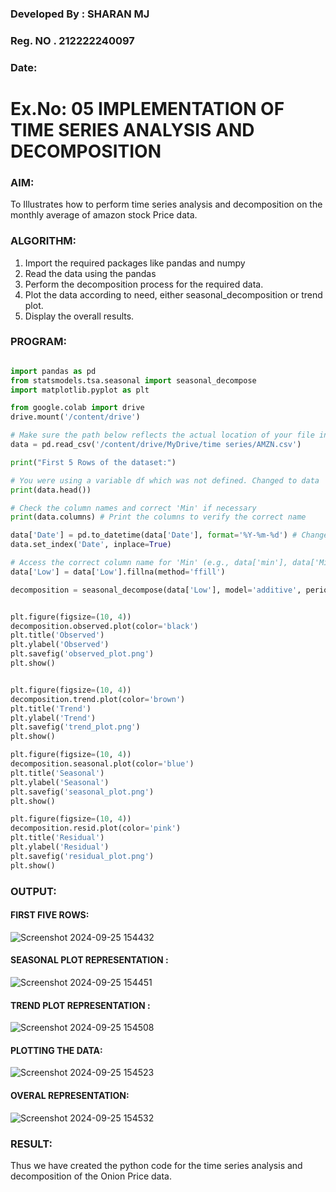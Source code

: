 ### Developed By : SHARAN MJ
### Reg. NO . 212222240097
### Date: 

# Ex.No: 05  IMPLEMENTATION OF TIME SERIES ANALYSIS AND DECOMPOSITION


### AIM:
To Illustrates how to perform time series analysis and decomposition on the monthly average of amazon stock Price data.

### ALGORITHM:

1. Import the required packages like pandas and numpy
2. Read the data using the pandas
3. Perform the decomposition process for the required data.
4. Plot the data according to need, either seasonal_decomposition or trend plot.
5. Display the overall results.

### PROGRAM:


```py

import pandas as pd
from statsmodels.tsa.seasonal import seasonal_decompose
import matplotlib.pyplot as plt

from google.colab import drive
drive.mount('/content/drive')

# Make sure the path below reflects the actual location of your file in your Google Drive
data = pd.read_csv('/content/drive/MyDrive/time series/AMZN.csv') 

print("First 5 Rows of the dataset:")

# You were using a variable df which was not defined. Changed to data
print(data.head())

# Check the column names and correct 'Min' if necessary
print(data.columns) # Print the columns to verify the correct name

data['Date'] = pd.to_datetime(data['Date'], format='%Y-%m-%d') # Changed the format to %Y-%m-%d
data.set_index('Date', inplace=True)

# Access the correct column name for 'Min' (e.g., data['min'], data['Minimum'], etc.)
data['Low'] = data['Low'].fillna(method='ffill')

decomposition = seasonal_decompose(data['Low'], model='additive', period=7)


plt.figure(figsize=(10, 4))
decomposition.observed.plot(color='black')
plt.title('Observed')
plt.ylabel('Observed')
plt.savefig('observed_plot.png')
plt.show()


plt.figure(figsize=(10, 4))
decomposition.trend.plot(color='brown')
plt.title('Trend')
plt.ylabel('Trend')
plt.savefig('trend_plot.png')
plt.show()

plt.figure(figsize=(10, 4))
decomposition.seasonal.plot(color='blue')
plt.title('Seasonal')
plt.ylabel('Seasonal')
plt.savefig('seasonal_plot.png')
plt.show()

plt.figure(figsize=(10, 4))
decomposition.resid.plot(color='pink')
plt.title('Residual')
plt.ylabel('Residual')
plt.savefig('residual_plot.png')
plt.show()
```


### OUTPUT:

#### FIRST FIVE ROWS:

![Screenshot 2024-09-25 154432](https://github.com/user-attachments/assets/47e821c6-eafe-41e5-a238-ec34f739c9a3)


#### SEASONAL PLOT REPRESENTATION :

![Screenshot 2024-09-25 154451](https://github.com/user-attachments/assets/70bef172-3a4c-4c5b-bb48-117843a9f25c)



#### TREND PLOT REPRESENTATION :
![Screenshot 2024-09-25 154508](https://github.com/user-attachments/assets/7d317b2b-1d0e-43f1-b50d-82abee82161e)


#### PLOTTING THE DATA:
![Screenshot 2024-09-25 154523](https://github.com/user-attachments/assets/4ffd7ebb-4b83-46f1-a5a8-95343342a105)


#### OVERAL REPRESENTATION:

![Screenshot 2024-09-25 154532](https://github.com/user-attachments/assets/31277e0e-b983-4735-b677-8ba9e2913405)


### RESULT:
Thus we have created the python code for the time series analysis and decomposition of the Onion Price data.

